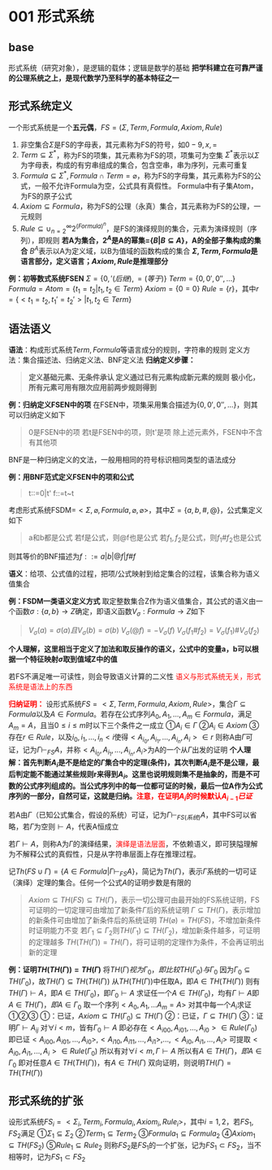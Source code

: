 # 001 形式系统

## base

形式系统（研究对象），是逻辑的载体；逻辑是数学的基础
<b>把学科建立在可靠严谨的公理系统之上，是现代数学乃至科学的基本特征之一</b>

## 形式系统定义

一个形式系统是一个<b>五元偶</b>，$FS=(\Sigma,Term,Formula,Axiom,Rule)$

1. 非空集合$\Sigma$是FS的字母表，其元素称为FS的符号，如$0-9,x,=$
2. $Term\subseteq \Sigma^*$，称为FS的项集，其元素称为FS的项，项集可为空集
$\Sigma^*$表示以$\Sigma$为字母表，构成的有穷串组成的集合，包含空串，串为序列，元素可重复
3. $Formula\subseteq\Sigma^*,Formula\cap Term=\varnothing$，称为FS的字母集，其元素称为FS的公式，一般不允许Formula为空，公式具有真假性。
Formula中有子集Atom，为FS的原子公式
4. $Axiom\subseteq Formula$，称为FS的公理（永真）集合，其元素称为FS的公理，一元规则
5. $Rule\subseteq \cup_{n=2}^{\infty}2^{(Formula)^n}$，是FS的演绎规则的集合，元素为演绎规则（序列），即规则
<b>若A为集合，$2^A$是A的幂集=$\{B|B\subseteq A\}$，A的全部子集构成的集合</b>
$B^A$表示以A为定义域，以B为值域的函数构成的集合
<b>$\Sigma,Term,Formula$是语言部分，定义语言；$Axiom,Rule$是推理部分</b>

**例：初等数式系统FSEN**
$\Sigma=\{0,'(后继),=(等于)\}$
$Term=\{0,0',0'',...\}$
$Formula=Atom=\{t_1=t_2|t_1,t_2\in Term\}$
$Axiom=\{0=0\}$
$Rule=\{r\}$，其中$r=\{<t_1=t_2,t_1'=t_2'>|t_1,t_2\in Term\}$

## 语法语义

**语法**：构成形式系统$Term,Formula$等语言成分的规则，字符串的规则
定义方法：集合描述法、归纳定义法、BNF定义法
<b>归纳定义步骤：
>定义基础元素、无条件承认
定义通过已有元素构成新元素的规则
极小化，所有元素可用有限次应用前两步规则得到
</b>

**例：归纳定义FSEN中的项**
在FSEN中，项集采用集合描述为$\{0,0',0'',...\}$，则其可以归纳定义如下
>0是FSEN中的项
若t是FSEN中的项，则t'是项
除上述元素外，FSEN中不含有其他项

BNF是一种归纳定义的文法，一般用相同的符号标识相同类型的语法成分

**例：用BNF范式定义FSEN中的项和公式**
>t::=0|t'
f::=t~t

考虑形式系统FSDM=$<\Sigma,\varnothing,Formula,\varnothing,\varnothing>$，其中$\Sigma=\{a,b,\#,@\}$，公式集定义如下
>a和b都是公式
若f是公式，则@f也是公式
若$f_1,f_2$是公式，则$f_1\#f_2$也是公式

则其等价的BNF描述为$f::=a|b|@f|f\#f$

**语义**：给项、公式值的过程，把项/公式映射到给定集合的过程，该集合称为语义值集合

**例：FSDM一类语义定义方式**
取定整数集合Z作为语义值集合，其公式的语义由一个函数$\sigma:\{a,b\}\rightarrow Z$确定，即语义函数$V_{\sigma}:Formula\rightarrow Z$如下
>$V_{\sigma}(a)=\sigma(a)且V_{\sigma}(b)=\sigma(b)$
$V_{\sigma}(@f)=-V_{\sigma}(f)$
$V_{\sigma}(f_1\#f_2)=V_{\sigma}(f_1)\#V_{\sigma}(f_2)$

**个人理解，这里相当于定义了加法和取反操作的语义，公式中的变量a，b可以根据一个特征映射$\sigma$取到值域Z中的值**

若FS不满足唯一可读性，则会导致语义计算的二义性
<font color='red'>语义与形式系统无关，形式系统是语法上的东西</font>

**<font color='red'>归纳证明：</font>**
设形式系统$FS=<\Sigma,Term,Formula,Axiom,Rule>$，集合$\Gamma\subseteq Formula$以及$A\in Formula$。若存在公式序列$A_0,A_1,...,A_m\in Formula$，满足$A_m=A$，且当$0\le i\le m$时以下三个条件之一成立
①$A_i\in \Gamma$
②$A_i\in Axiom$
③存在$r\in Rule$，以及$i_0,i_1,...,i_n<i$使得$<A_{i_0},A_{i_1},...,A_{i_n},A_i>\in r$
则称A由$\Gamma$可证，记为$\Gamma\vdash_{FS}A$，并称$<A_{i_0},A_{i_1},...,A_{i_n},A_i>$为A的一个从$\Gamma$出发的证明
**个人理解：首先判断$A_i$是不是给定的$\Gamma$集合中的定理(条件)，其次判断$A_i$是不是公理，最后判定能不能通过某些规则r来得到$A_i$。这里也说明规则集不是抽象的，而是不可数的公式序列组成的。当公式序列中的每一位都可证的时候，最后一位A作为公式序列的一部分，自然可证，这就是归纳。<font color='red'>注意，在证明$A_i$的时候默认$A_{i-1}已证$</font>**

若A由$\Gamma$（已知公式集合，假设的系统）可证，记为$\Gamma\vdash_{FS(系统)}A$，其中FS可以省略，若$\Gamma$为空则$\vdash A$，代表A恒成立

若$\Gamma\vdash A$，则称A为$\Gamma$的演绎结果，<font color='red'>演绎是语法层面</font>，不依赖语义，即可狭隘理解为不解释公式的真假性，只是从字符串层面上存在推理过程。

记$Th(FS\cup \Gamma)=\{A\in Formula|\Gamma\vdash_{FS}A\}$，简记为$Th(\Gamma)$，表示$\Gamma$系统的一切可证（演绎）定理的集合。任何一个公式$A$的证明步数是有限的
>$Axiom\subseteq TH(FS)\subseteq TH(\Gamma)$，表示一切公理可由最开始的FS系统证明，FS可证明的一切定理可由增加了新条件$\Gamma$后的系统证明
$\Gamma\subseteq TH(\Gamma)$，表示增加的新条件可由增加了新条件后的系统证明
$TH(\varnothing)=TH(FS)$，不增加新条件时证明能力不变
若$\Gamma_1\subseteq\Gamma_2$则$TH(\Gamma_1)\subseteq TH(\Gamma_2)$，增加新条件越多，可证明的定理越多
$TH(TH(\Gamma))=TH(\Gamma)$，将可证明的定理作为条件，不会再证明出新的定理

**例：证明$TH(TH(\Gamma))=TH(\Gamma)$**
将$TH(\Gamma)视为\Gamma_0，即比较TH(\Gamma_0)与\Gamma_0$
因为$\Gamma_0\subseteq TH(\Gamma_0)$，故$TH(\Gamma)\subseteq TH(TH(\Gamma))$
从$TH(TH(\Gamma))$中任取A，即$A\in TH(TH(\Gamma))$
则有$TH(\Gamma)\vdash A$，即$A\in TH(\Gamma_0)$，即$\Gamma_0\vdash A$
求证任一个$A\in TH(\Gamma_0)$，均有$\Gamma\vdash A$即$A\in TH(\Gamma)，即A\in \Gamma_0$
取一个序列$<A_0,A_1,...A_m=A>$
对其中每一个$A_i$求证①②③
①：已证，$Axiom\subseteq TH(\Gamma_0)\subseteq TH(\Gamma)$
②：已证，$\Gamma\subseteq TH(\Gamma)$
③：证明$\Gamma\vdash A_{ij}$
对$\forall i<m$，皆有$\Gamma_0\vdash A$
即必存在$<A_{i00},A_{i01},...,A_{i0}>\in Rule(\Gamma_0)$
即已证$<A_{i00},A_{i01},...,A_{i0}>,<A_{i10},A_{i11},...,A_{i1}>,...,<A_{i0},A_{i1},...,A_{i}>$
可提取$<A_{i0},A_{i1},...,A_{i}>\in Rule(\Gamma_0)$
所以有对$\forall i<m,\Gamma\vdash A$
所以有$A\in TH(\Gamma)，即A\in \Gamma_0$
即对任意$A\in TH(TH(\Gamma))$，有$A\in TH(\Gamma)$
双向证明，则说明$TH(\Gamma)=TH(TH(\Gamma))$

## 形式系统的扩张

设形式系统$FS_i=<\Sigma_i,Term_i,Formula_i,Axiom_i,Rule_i>$，其中$i=1,2$，若$FS_1,FS_2$满足
①$\Sigma_1\subseteq \Sigma_2$
②$Term_1\subseteq Term_2$
③$Formula_1\subseteq Formula_2$
④$Axiom_1\subseteq TH(FS_2)$
⑤$Rule_1\subseteq Rule_2$
则称$FS_2$是$FS_1$的一个扩张，记为$FS_1\subset FS_2$，当不相等时，记为$FS_1\subset FS_2$
